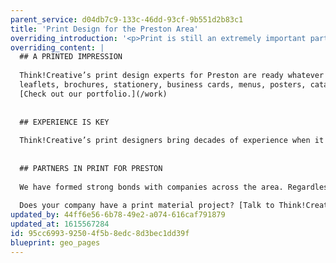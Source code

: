 ```yaml
---
parent_service: d04db7c9-133c-46dd-93cf-9b551d2b83c1
title: 'Print Design for the Preston Area'
overriding_introduction: '<p>Print is still an extremely important part of any fully rounded marketing project. Our print design experts believe the reason for this is the tactile nature of what is created. The user can touch and smell the paper it&rsquo;s printed on, adding an extra sensory level that increases the impact of your message.</p>'
overriding_content: |
  ## A PRINTED IMPRESSION
  
  Think!Creative’s print design experts for Preston are ready whatever your company’s print needs. We have a large portfolio of printed work that includes:
  leaflets, brochures, stationery, business cards, menus, posters, catalogues, newsletters, flyers, promotional mailers, annual reports, training booklets, vehicle log books and many more. Check out our portfolio.
  [Check out our portfolio.](/work)
  
  
  ## EXPERIENCE IS KEY
  
  Think!Creative’s print designers bring decades of experience when it comes to print campaigns for companies. We regularly create print work for large companies in the Preston area such as BAE Systems, Utiligroup, ParkingEye, and many more.
  
  
  ## PARTNERS IN PRINT FOR PRESTON
  
  We have formed strong bonds with companies across the area. Regardless of size or commercial reach, they keep coming back to our print design experts for Preston. They do this because they know that our print design experts will relish any print challenge large or small, ensuring your print material hits its mark every time.
  
  Does your company have a print material project? [Talk to Think!Creative’s print experts now about your project.](/contact)
updated_by: 44ff6e56-6b78-49e2-a074-616caf791879
updated_at: 1615567284
id: 95cc6993-9250-4f5b-8edc-8d3bec1dd39f
blueprint: geo_pages
---
```

